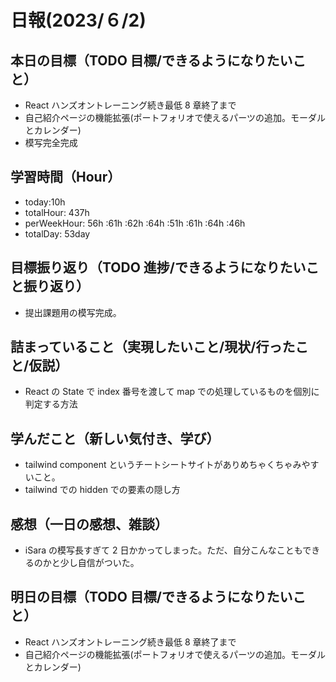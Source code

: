 # 日報(2023/６/2)

## 本日の目標（TODO 目標/できるようになりたいこと）

- React ハンズオントレーニング続き最低 8 章終了まで
- 自己紹介ページの機能拡張(ポートフォリオで使えるパーツの追加。モーダルとカレンダー)
- 模写完全完成

## 学習時間（Hour）

- today:10h
- totalHour: 437h
- perWeekHour: 56h :61h :62h :64h :51h :61h :64h :46h
- totalDay: 53day

## 目標振り返り（TODO 進捗/できるようになりたいこと振り返り）

- 提出課題用の模写完成。

## 詰まっていること（実現したいこと/現状/行ったこと/仮説）

- React の State で index 番号を渡して map での処理しているものを個別に判定する方法

## 学んだこと（新しい気付き、学び）

- tailwind component というチートシートサイトがありめちゃくちゃみやすいこと。
- tailwind での hidden での要素の隠し方

## 感想（一日の感想、雑談）

- iSara の模写長すぎて 2 日かかってしまった。ただ、自分こんなこともできるのかと少し自信がついた。

## 明日の目標（TODO 目標/できるようになりたいこと）

- React ハンズオントレーニング続き最低 8 章終了まで
- 自己紹介ページの機能拡張(ポートフォリオで使えるパーツの追加。モーダルとカレンダー)
